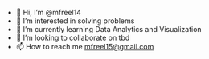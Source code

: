 - 👋 Hi, I’m @mfreel14
- 👀 I’m interested in solving problems
- 🌱 I’m currently learning Data Analytics and Visualization
- 💞️ I’m looking to collaborate on tbd
- 📫 How to reach me mfreel15@gmail.com

<!---
mfreel14/mfreel14 is a ✨ special ✨ repository because its `README.md` (this file) appears on your GitHub profile.
You can click the Preview link to take a look at your changes.
--->
